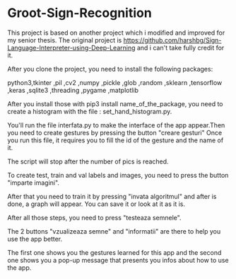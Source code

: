 # Groot-Sign-Recognition
This project is based on another project which i modified and improved for my senior thesis.
The original project is https://github.com/harshbg/Sign-Language-Interpreter-using-Deep-Learning and i can't take fully credit for it.

After you clone the project, you need to install the following packages:

python3,tkinter
,pil
,cv2
,numpy
,pickle
,glob
,random
,sklearn
,tensorflow
,keras
,sqlite3
,threading
,pygame
,matplotlib

After you install those with pip3 install name_of_the_package, you need to create a histogram with the file : set_hand_histogram.py.

You'll run the file interfata.py to make the interface of the app appear.Then you need to create gestures by pressing the button "creare gesturi" Once you run this file, it requires you to fill the id of the gesture and the name of it.

The script will stop after the number of pics is reached.

To create test, train and val labels and images, you need to press the button "imparte imagini".

After that you need to train it by pressing "invata algoritmul" and after is done, a graph will appear. You can save it or look at it as it is.

After all those steps, you need to press "testeaza semnele".

The 2 buttons "vzualizeaza semne" and "informatii" are there to help you use the app better.

The first one shows you the gestures learned for this app and the second one shows you a pop-up message that presents you infos about how to use the app.
